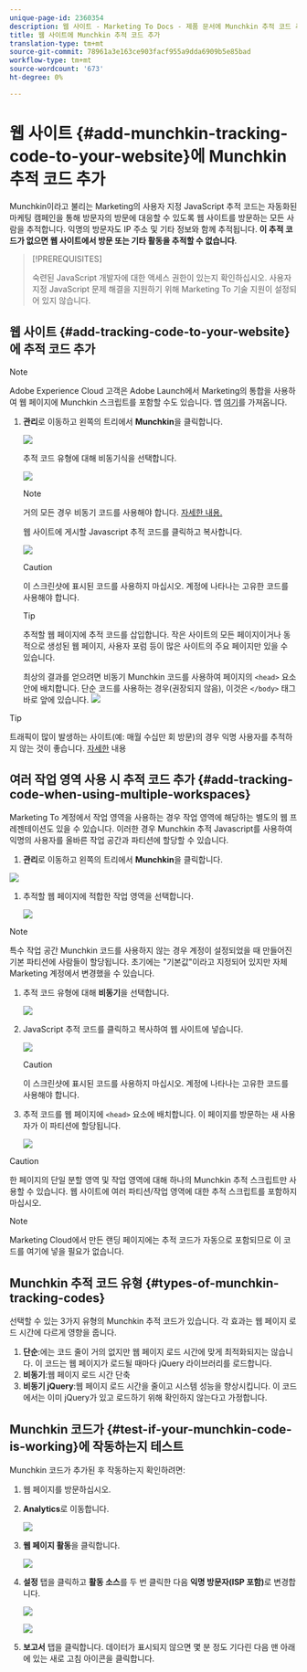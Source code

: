 ```yaml
---
unique-page-id: 2360354
description: 웹 사이트 - Marketing To Docs - 제품 문서에 Munchkin 추적 코드 추가
title: 웹 사이트에 Munchkin 추적 코드 추가
translation-type: tm+mt
source-git-commit: 78961a3e163ce903facf955a9dda6909b5e85bad
workflow-type: tm+mt
source-wordcount: '673'
ht-degree: 0%

---
```



# 웹 사이트 {#add-munchkin-tracking-code-to-your-website}에 Munchkin 추적 코드 추가

Munchkin이라고 불리는 Marketing의 사용자 지정 JavaScript 추적 코드는 자동화된 마케팅 캠페인을 통해 방문자의 방문에 대응할 수 있도록 웹 사이트를 방문하는 모든 사람을 추적합니다. 익명의 방문자도 IP 주소 및 기타 정보와 함께 추적됩니다. **이 추적 코드가 없으면 웹 사이트에서 방문 또는 기타 활동을 추적할 수 없습니다**.

>[!PREREQUISITES]
>
>숙련된 JavaScript 개발자에 대한 액세스 권한이 있는지 확인하십시오. 사용자 지정 JavaScript 문제 해결을 지원하기 위해 Marketing To 기술 지원이 설정되어 있지 않습니다.

## 웹 사이트 {#add-tracking-code-to-your-website}에 추적 코드 추가

>[!NOTE]
>
>Adobe Experience Cloud 고객은 Adobe Launch에서 Marketing의 통합을 사용하여 웹 페이지에 Munchkin 스크립트를 포함할 수도 있습니다. 앱 [여기](https://www.adobeexchange.com/experiencecloud.details.101054.html)를 가져옵니다.

1. **관리**&#x200B;로 이동하고 왼쪽의 트리에서 **Munchkin**&#x200B;을 클릭합니다.

   ![](assets/image2015-8-25-16-3a21-3a14.png)

   추적 코드 유형에 대해 비동기식을 선택합니다.

   ![](assets/image2015-8-25-16-3a24-3a33.png)

   >[!NOTE]
   >
   >거의 모든 경우 비동기 코드를 사용해야 합니다. [자세한 내용.](#types-of-munchkin-tracking-codes)

   웹 사이트에 게시할 Javascript 추적 코드를 클릭하고 복사합니다.

   ![](assets/image2015-8-25-16-3a26-3a12.png)

   >[!CAUTION]
   >
   >이 스크린샷에 표시된 코드를 사용하지 마십시오. 계정에 나타나는 고유한 코드를 사용해야 합니다.

   >[!TIP]
   >
   >추적할 웹 페이지에 추적 코드를 삽입합니다. 작은 사이트의 모든 페이지이거나 동적으로 생성된 웹 페이지, 사용자 포럼 등이 많은 사이트의 주요 페이지만 있을 수 있습니다.

   최상의 결과를 얻으려면 비동기 Munchkin 코드를 사용하여 페이지의 `<head>` 요소 안에 배치합니다. 단순 코드를 사용하는 경우(권장되지 않음), 이것은 `</body>` 태그 바로 앞에 있습니다.
   ![](assets/image2015-8-25-16-3a5-3a20.png)

>[!TIP]
>
>트래픽이 많이 발생하는 사이트(예: 매월 수십만 회 방문)의 경우 익명 사용자를 추적하지 않는 것이 좋습니다. [자세한](https://developers.marketo.com/documentation/websites/lead-tracking-munchkin-js/) 내용

## 여러 작업 영역 사용 시 추적 코드 추가 {#add-tracking-code-when-using-multiple-workspaces}

Marketing To 계정에서 작업 영역을 사용하는 경우 작업 영역에 해당하는 별도의 웹 프레젠테이션도 있을 수 있습니다. 이러한 경우 Munchkin 추적 Javascript를 사용하여 익명의 사용자를 올바른 작업 공간과 파티션에 할당할 수 있습니다.

1. **관리**&#x200B;로 이동하고 왼쪽의 트리에서 **Munchkin**&#x200B;을 클릭합니다.

![](assets/image2015-8-25-16-3a28-3a41.png)

1. 추적할 웹 페이지에 적합한 작업 영역을 선택합니다.

   ![](assets/image2015-8-25-16-3a30-3a32.png)

>[!NOTE]
>
>특수 작업 공간 Munchkin 코드를 사용하지 않는 경우 계정이 설정되었을 때 만들어진 기본 파티션에 사람들이 할당됩니다. 초기에는 &quot;기본값&quot;이라고 지정되어 있지만 자체 Marketing 계정에서 변경했을 수 있습니다.

1. 추적 코드 유형에 대해 **비동기**&#x200B;을 선택합니다.

   ![](assets/image2015-8-25-16-3a32-3a42.png)

1. JavaScript 추적 코드를 클릭하고 복사하여 웹 사이트에 넣습니다.

   ![](assets/image2015-8-25-16-3a34-3a7.png)

   >[!CAUTION]
   >
   >이 스크린샷에 표시된 코드를 사용하지 마십시오. 계정에 나타나는 고유한 코드를 사용해야 합니다.

1. 추적 코드를 웹 페이지에 `<head>` 요소에 배치합니다. 이 페이지를 방문하는 새 사용자가 이 파티션에 할당됩니다.

   ![](assets/image2015-8-25-16-3a5-3a20.png)

>[!CAUTION]
>
>한 페이지의 단일 분할 영역 및 작업 영역에 대해 하나의 Munchkin 추적 스크립트만 사용할 수 있습니다. 웹 사이트에 여러 파티션/작업 영역에 대한 추적 스크립트를 포함하지 마십시오.

>[!NOTE]
>
>Marketing Cloud에서 만든 랜딩 페이지에는 추적 코드가 자동으로 포함되므로 이 코드를 여기에 넣을 필요가 없습니다.

## Munchkin 추적 코드 유형 {#types-of-munchkin-tracking-codes}

선택할 수 있는 3가지 유형의 Munchkin 추적 코드가 있습니다. 각 효과는 웹 페이지 로드 시간에 다르게 영향을 줍니다.

1. **단순**:에는 코드 줄이 거의 없지만 웹 페이지 로드 시간에 맞게 최적화되지는 않습니다. 이 코드는 웹 페이지가 로드될 때마다 jQuery 라이브러리를 로드합니다.
1. **비동기**:웹 페이지 로드 시간 단축
1. **비동기 jQuery**:웹 페이지 로드 시간을 줄이고 시스템 성능을 향상시킵니다. 이 코드에서는 이미 jQuery가 있고 로드하기 위해 확인하지 않는다고 가정합니다.

## Munchkin 코드가 {#test-if-your-munchkin-code-is-working}에 작동하는지 테스트

Munchkin 코드가 추가된 후 작동하는지 확인하려면:

1. 웹 페이지를 방문하십시오.

1. **Analytics**&#x200B;로 이동합니다.

   ![](assets/mainnav-analytics-hand.png)

1. **웹 페이지 활동**&#x200B;을 클릭합니다.

   ![](assets/webanalytics.png)

1. **설정** 탭을 클릭하고 **활동 소스**&#x200B;를 두 번 클릭한 다음 **익명 방문자(ISP 포함)**&#x200B;로 변경합니다.

   ![](assets/analytics-activity-source.png)

   ![](assets/activitysource.png)

1. **보고서** 탭을 클릭합니다. 데이터가 표시되지 않으면 몇 분 정도 기다린 다음 맨 아래에 있는 새로 고침 아이콘을 클릭합니다.
